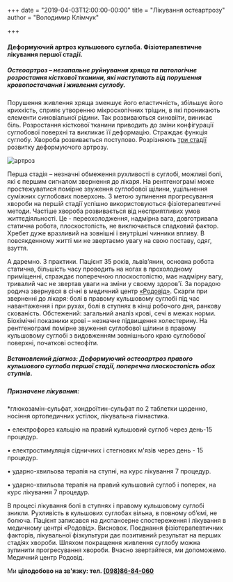 +++
date = "2019-04-03T12:00:00-00:00"
title = "Лікування остеартрозу"
author = "Володимир Клімчук"

+++


#### Деформуючий артроз кульшового суглоба. Фізіотерапевтичне лікування першої стадії.

##### Остеоартроз – незапальне руйнування хряща та патологічне розростання кісткової тканини, які наступають від порушення кровопостачання і живлення суглобу. 

Порушення живлення хряща зменшує його еластичність, збільшує його крихкість, сприяє утворенню мікроскопічних тріщин, в які проникають елементи синовіальної рідини. Так розвиваються синовііти, виникає біль. Розростання кісткової тканини приводить до зміни конфігурації суглобової поверхні та викликає її деформацію. Страждає функція суглобу. Хвороба розвивається поступово. Розрізняють [три стадії](http://antidolor.lviv.ua/post/osteoartroz/) розвитку деформуючого артрозу.

![артроз](/images/artroz.jpg)

Перша стадія – незначні обмеження рухливості в суглобі, можливі болі, які є першим сигналом звернення до лікаря. На рентгенограмі може простежуватися помірне звуження суглобової щілини, ущільнення суміжних суглобових поверхонь. З метою зупинення прогресування хвороби на першій стадії успішно використовуються фізіотерапевтичні методи.
Частіше хвороба розвивається від несприятливих умов життєдіяльності. Це - переохолодження, надмірна вага, довготривала статична робота, плоскостопість, не виключається спадковий фактор. Хребет дуже вразливий на зовнішні і внутрішні чинники впливу. В повсякденному житті ми не звертаємо увагу на свою поставу, одяг, взуття.
 
А даремно. З практики. Пацієнт 35 років, львів’янин, основна робота статична, більшість часу проводить на ногах в прохолодному приміщенні, страждає поперечною плоскостопістю, має надмірну вагу, тривалий час не звертав уваги на зміни у своєму здоров'ї. За порадою родича звернувся в січні в медичний центр [«Родовід»](https://www.facebook.com/rodovid.center/photos/a.410236529721921/412822956129945/?type=3&__xts__%5B0%5D=68.ARDmZB0zdzXPuirrWSvZzE89Ih8-66je2xOlZz0sWfoLOtZOtBdqXMabH5JuzjrWjBBs-qf8ZjemKH1UvyPUUiiJtgEVcp2IbtKAYxv_-gTrdHBz9oHzuVgURFS94jcqsY-DjU8QTgXn5-7WhRQOCCgNXyzv6_koHDFpCK-LowAFNI7cgESScf0_WJMGXSitpkchVCJ8KXIx5bkwrBCq9imY8XBzSAMd8hHZkNVK64__l37tvmNFi0Ykz1gaTfGgthrpaC_IH696EDmjd90fcj48B2sxSzfN89dzsDQ3QBypyO1kkPha55LKnlIADsrdOhNl_a1OIesBlyofZLehfUg&__tn__=-R). Скарги при зверненні до лікаря:  болі в правому кульшовому суглобі під час навантаження і при рухах, болі в ступнях в кінці робочого дня, ранкову скованість. Обстежений: загальний аналіз крові, сечі в межах норми. Біохімічні показники крові – незначне підвищення холестерину. На рентгенограмі помірне звуження суглобової щілини в правому кульшовому суглобі з видовженням зовнішнього краю суглобової поверхні, початкові остеофіти.
 
##### Встановлений діагноз: Деформуючий остеоартроз правого кульшового суглоба першої стадії, поперечна плоскостопість обох ступнів.

##### Призначене лікування:

*глюкозамін-сульфат, хондроїтин-сульфат по 2 таблетки щоденно, носіння ортопедичних устілок, лікувальна гімнастика.

• електрофорез кальцію на правий кульшовий суглоб через день-15 процедур.

• електростимуляція сідничних і стегнових м'язів через день - 15 процедур.

• ударно-хвильова терапія на ступні, на курс лікування 7 процедур.

• ударно-хвильова терапія на правий кульшовий суглоб і поперек, на курс лікування 7 процедур.

В процесі лікування болі в ступнях і правому кульшовому суглобі зникли. Рухливість в кульшових суглобах вільна, в повному об’ємі, не болюча. Пацієнт записався на диспансерне спостереження і лікування в медичному центрі «Родовід». 
Висновок. Поєднання фізіотерапевтичних факторів, лікувальної фізкультури дає позитивний результат на перших стадіях хвороби. Шляхом покращення живлення суглобу можна зупинити прогресування хвороби. 
Вчасно звертайтеся, ми допоможемо. Медичний центр Родовід.

Ми **цілодобово на зв'язку: тел. [(098)86-84-060](tel:0988684060)**
